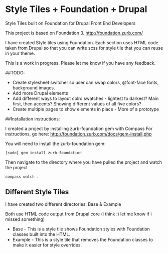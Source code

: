 Style Tiles + Foundation + Drupal
=================

Style Tiles built on Foundation for Drupal Front End Developers


This project is based on Foundation 3.
http://foundation.zurb.com/

I have created Style tiles using Foundation. Each section uses HTML code taken from Drupal so that you can write scss for style tile that you can reuse in your theme.

This is a work in progress. Please let me know if you have any feedback.

##TODO:
* Create stylesheet switcher so user can swap colors, @font-face fonts, background images.
* Add more Drupal elements
* Add different ways to layout colro swatches - lightest to darkest? Main first, then accents? Showing different values of all five colors?
* Create multiple pages to show elements in place - More of a prototype


##Installation instructions:

I created a project by installing zurb-foundation gem with Compass
For instructions, go here: http://foundation.zurb.com/docs/gem-install.php

You will need to install the zurb-foundation gem:

``[sudo] gem install zurb-foundation``

Then navigate to the directory where you have pulled the project and watch the project

``compass watch .``


## Different Style Tiles

I have created two different directories: Base & Example

Both use HTML code output from Drupal core (i think :) let me know if i missed something)
* Base - This is a style tile shows Foundation styles with Foundation classes built into the HTML.
* Example - This is a style tile that removes the Foundation classes to make it easier for style overrides.
